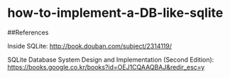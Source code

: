 # how-to-implement-a-DB-like-sqlite


##References

Inside SQLite: http://book.douban.com/subject/2314119/

SQLite Database System Design and Implementation (Second Edition): https://books.google.co.kr/books?id=OEJ1CQAAQBAJ&redir_esc=y
